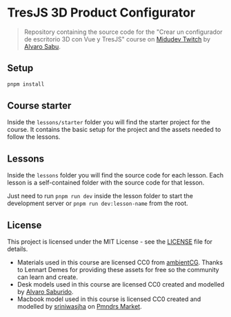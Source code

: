 # TresJS 3D Product Configurator

> Repository containing the source code for the "Crear un configurador de escritorio 3D con Vue y TresJS" course on [Midudev Twitch](hhttps://www.twitch.tv/midudev) by [Alvaro Sabu](https://egghead.io/q/resources-by-alvaro-saburido).
>

## Setup

```bash
pnpm install
```

## Course starter

Inside the `lessons/starter` folder you will find the starter project for the course. It contains the basic setup for the project and the assets needed to follow the lessons.

## Lessons

Inside the `lessons` folder you will find the source code for each lesson. Each lesson is a self-contained folder with the source code for that lesson.

Just need to run `pnpm run dev` inside the lesson folder to start the development server or `pnpm run dev:lesson-name` from the root.

## License

This project is licensed under the MIT License - see the [LICENSE](LICENSE) file for details.

- Materials used in this course are licensed CC0 from [ambientCG](https://ambientcg.com/). Thanks to Lennart Demes for providing these assets for free so the community can learn and create.
- Desk models used in this course are licensed CC0 created and modelled by [Alvaro Saburido](https://alvarosaburido.dev/). 
- Macbook model used in this course is licensed CC0 created and modelled by [sriniwasjha](https://blendswap.com/profile/235176) on [Pmndrs Market](https://market.pmnd.rs/model/macbook).




